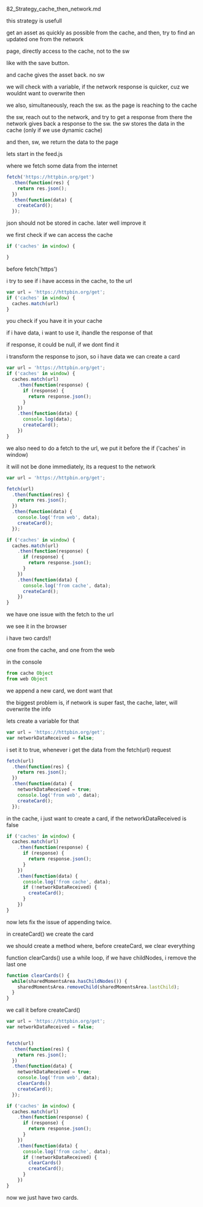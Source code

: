 82_Strategy_cache_then_network.md

this strategy is usefull

get an asset as quickly as possible from the cache, and then, try to find an updated one from the network


page, directly access to the cache, not to the sw

like with the save button.

and cache gives the asset back. no sw

we will check with a variable, if the network response is quicker, cuz we wouldnt want to overwrite then

we also, simultaneously, reach the sw. as the page is reaching to the cache

the sw, reach out to the network, and try to get a response from there
the network gives back a response to the sw.
the sw stores the data in the cache (only if we use dynamic cache)

and then, sw, we return the data to the page



lets start in the feed.js

where we fetch some data from the internet


```js
fetch('https://httpbin.org/get')
  .then(function(res) {
    return res.json();
  })
  .then(function(data) {
    createCard();
  });
```


json should not be stored in cache. later well improve it

we first check if we can access the cache

```js
if ('caches' in window) {

}
```

before fetch('https')

i try to see if i have access in the cache, to the url

```js
var url = 'https://httpbin.org/get';
if ('caches' in window) {
  caches.match(url)
}
```

you check if you have it in your cache


if i have data, i want to use it, ihandle the response of that

if response, it could be null, if we dont find it

i transform the response to json, so i have data
we can create a card

```js
var url = 'https://httpbin.org/get';
if ('caches' in window) {
  caches.match(url)
    .then(function(response) {
      if (response) {
        return response.json();
      }
    })
    .then(function(data) {
      console.log(data);
      createCard();
    })
}
```

we also need to do a fetch to the url, we put it before the if ('caches' in window)

it will not be done immediately, its a request to the network

```js
var url = 'https://httpbin.org/get';

fetch(url)
  .then(function(res) {
    return res.json();
  })
  .then(function(data) {
    console.log('from web', data);
    createCard();
  });

if ('caches' in window) {
  caches.match(url)
    .then(function(response) {
      if (response) {
        return response.json();
      }
    })
    .then(function(data) {
      console.log('from cache', data);
      createCard();
    })
}
```

we have one issue with the fetch to the url

we see it in the browser

i have two cards!!

one from the cache, and one from the web

in the console

```js
from cache Object
from web Object
```

we append a new card, we dont want that

the biggest problem is, if network is super fast, the cache, later, will overwrite the info

lets create a variable for that

```js
var url = 'https://httpbin.org/get';
var networkDataReceived = false;
```

i set it to true, whenever i get the data from the fetch(url) request

```js
fetch(url)
  .then(function(res) {
    return res.json();
  })
  .then(function(data) {
    networkDataReceived = true;
    console.log('from web', data);
    createCard();
  });
```


in the cache, i just want to create a card, if the networkDataReceived is false

```js
if ('caches' in window) {
  caches.match(url)
    .then(function(response) {
      if (response) {
        return response.json();
      }
    })
    .then(function(data) {
      console.log('from cache', data);
      if (!networkDataReceived) {
        createCard();
      }
    })
}
```

now lets fix the issue of appending twice.

in createCard() we create the card

we should create a method where, before createCard, we clear everything

function clearCards()
use a while loop, if we have childNodes, i remove the last one

```js
function clearCards() {
  while(sharedMomentsArea.hasChildNodes()) {
    sharedMomentsArea.removeChild(sharedMomentsArea.lastChild);
  }
}
```

we call it before createCard()

```js
var url = 'https://httpbin.org/get';
var networkDataReceived = false;


fetch(url)
  .then(function(res) {
    return res.json();
  })
  .then(function(data) {
    networkDataReceived = true;
    console.log('from web', data);
    clearCards()
    createCard();
  });

if ('caches' in window) {
  caches.match(url)
    .then(function(response) {
      if (response) {
        return response.json();
      }
    })
    .then(function(data) {
      console.log('from cache', data);
      if (!networkDataReceived) {
        clearCards()
        createCard();
      }
    })
}
```


now we just have two cards.

















































